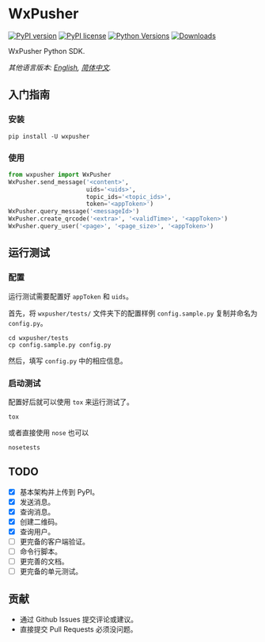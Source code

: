 # WxPusher

[![PyPI version](https://badge.fury.io/py/wxpusher.svg)](https://badge.fury.io/py/wxpusher)
[![PyPI license](https://img.shields.io/pypi/l/wxpusher.svg)](https://pypi.python.org/pypi/wxpusher/)
[![Python Versions](https://img.shields.io/pypi/pyversions/wxpusher.svg)](https://pypi.python.org/pypi/wxpusher/)
[![Downloads](https://pepy.tech/badge/wxpusher)](https://pepy.tech/project/wxpusher)

WxPusher Python SDK.

*其他语言版本: [English](README-en.md), [简体中文](README.md).*

## 入门指南

### 安装

```shell
pip install -U wxpusher
```

### 使用

```python
from wxpusher import WxPusher
WxPusher.send_message('<content>',
                      uids='<uids>',
                      topic_ids='<topic_ids>',
                      token='<appToken>')
WxPusher.query_message('<messageId>')
WxPusher.create_qrcode('<extra>', '<validTime>', '<appToken>')
WxPusher.query_user('<page>', '<page_size>', '<appToken>')
```

## 运行测试

### 配置

运行测试需要配置好 `appToken` 和 `uids`。

首先，将 `wxpusher/tests/` 文件夹下的配置样例 `config.sample.py` 复制并命名为 `config.py`。

```shell
cd wxpusher/tests
cp config.sample.py config.py
```

然后，填写 `config.py` 中的相应信息。

### 启动测试

配置好后就可以使用 `tox` 来运行测试了。

```shell
tox
```

或者直接使用 `nose` 也可以

```shell
nosetests
```

## TODO

- [x] 基本架构并上传到 PyPI。
- [x] 发送消息。
- [x] 查询消息。
- [x] 创建二维码。
- [x] 查询用户。
- [ ] 更完备的客户端验证。
- [ ] 命令行脚本。
- [ ] 更完善的文档。
- [ ] 更完备的单元测试。

## 贡献

- 通过 Github Issues 提交评论或建议。
- 直接提交 Pull Requests 必须没问题。
